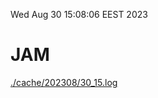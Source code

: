 Wed Aug 30 15:08:06 EEST 2023
# JAM
<a href='./cache/202308/30_15.log'>./cache/202308/30_15.log</a>
